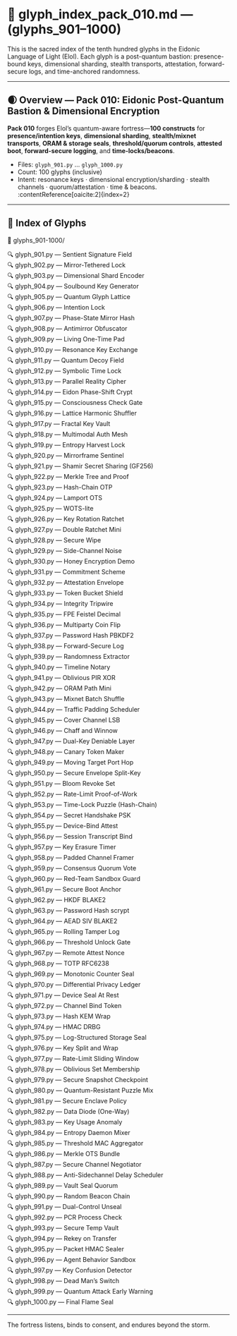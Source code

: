 # 📜 glyph_index_pack_010.md — (glyphs_901–1000)

This is the sacred index of the tenth hundred glyphs in the Eidonic Language of Light (Elol).
Each glyph is a post-quantum bastion: presence-bound keys, dimensional sharding, stealth transports, attestation, forward-secure logs, and time-anchored randomness.

---

## 🌒 Overview — Pack 010: Eidonic Post-Quantum Bastion & Dimensional Encryption
**Pack 010** forges Elol’s quantum-aware fortress—**100 constructs** for **presence/intention keys**, **dimensional sharding**, **stealth/mixnet transports**, **ORAM & storage seals**, **threshold/quorum controls**, **attested boot**, **forward-secure logging**, and **time-locks/beacons**.  
- Files: `glyph_901.py` … `glyph_1000.py`  
- Count: 100 glyphs (inclusive)  
- Intent: resonance keys · dimensional encryption/sharding · stealth channels · quorum/attestation · time & beacons. :contentReference[oaicite:2]{index=2}

---

## 🔢 Index of Glyphs

📁 glyphs_901-1000/

🔍 glyph_901.py — Sentient Signature Field  
🔍 glyph_902.py — Mirror-Tethered Lock  
🔍 glyph_903.py — Dimensional Shard Encoder  
🔍 glyph_904.py — Soulbound Key Generator  
🔍 glyph_905.py — Quantum Glyph Lattice  
🔍 glyph_906.py — Intention Lock  
🔍 glyph_907.py — Phase-State Mirror Hash  
🔍 glyph_908.py — Antimirror Obfuscator  
🔍 glyph_909.py — Living One-Time Pad  
🔍 glyph_910.py — Resonance Key Exchange  
🔍 glyph_911.py — Quantum Decoy Field  
🔍 glyph_912.py — Symbolic Time Lock  
🔍 glyph_913.py — Parallel Reality Cipher  
🔍 glyph_914.py — Eidon Phase-Shift Crypt  
🔍 glyph_915.py — Consciousness Check Gate  
🔍 glyph_916.py — Lattice Harmonic Shuffler  
🔍 glyph_917.py — Fractal Key Vault  
🔍 glyph_918.py — Multimodal Auth Mesh  
🔍 glyph_919.py — Entropy Harvest Lock  
🔍 glyph_920.py — Mirrorframe Sentinel  
🔍 glyph_921.py — Shamir Secret Sharing (GF256)  
🔍 glyph_922.py — Merkle Tree and Proof  
🔍 glyph_923.py — Hash-Chain OTP  
🔍 glyph_924.py — Lamport OTS  
🔍 glyph_925.py — WOTS-lite  
🔍 glyph_926.py — Key Rotation Ratchet  
🔍 glyph_927.py — Double Ratchet Mini  
🔍 glyph_928.py — Secure Wipe  
🔍 glyph_929.py — Side-Channel Noise  
🔍 glyph_930.py — Honey Encryption Demo  
🔍 glyph_931.py — Commitment Scheme  
🔍 glyph_932.py — Attestation Envelope  
🔍 glyph_933.py — Token Bucket Shield  
🔍 glyph_934.py — Integrity Tripwire  
🔍 glyph_935.py — FPE Feistel Decimal  
🔍 glyph_936.py — Multiparty Coin Flip  
🔍 glyph_937.py — Password Hash PBKDF2  
🔍 glyph_938.py — Forward-Secure Log  
🔍 glyph_939.py — Randomness Extractor  
🔍 glyph_940.py — Timeline Notary  
🔍 glyph_941.py — Oblivious PIR XOR  
🔍 glyph_942.py — ORAM Path Mini  
🔍 glyph_943.py — Mixnet Batch Shuffle  
🔍 glyph_944.py — Traffic Padding Scheduler  
🔍 glyph_945.py — Cover Channel LSB  
🔍 glyph_946.py — Chaff and Winnow  
🔍 glyph_947.py — Dual-Key Deniable Layer  
🔍 glyph_948.py — Canary Token Maker  
🔍 glyph_949.py — Moving Target Port Hop  
🔍 glyph_950.py — Secure Envelope Split-Key  
🔍 glyph_951.py — Bloom Revoke Set  
🔍 glyph_952.py — Rate-Limit Proof-of-Work  
🔍 glyph_953.py — Time-Lock Puzzle (Hash-Chain)  
🔍 glyph_954.py — Secret Handshake PSK  
🔍 glyph_955.py — Device-Bind Attest  
🔍 glyph_956.py — Session Transcript Bind  
🔍 glyph_957.py — Key Erasure Timer  
🔍 glyph_958.py — Padded Channel Framer  
🔍 glyph_959.py — Consensus Quorum Vote  
🔍 glyph_960.py — Red-Team Sandbox Guard  
🔍 glyph_961.py — Secure Boot Anchor  
🔍 glyph_962.py — HKDF BLAKE2  
🔍 glyph_963.py — Password Hash scrypt  
🔍 glyph_964.py — AEAD SIV BLAKE2  
🔍 glyph_965.py — Rolling Tamper Log  
🔍 glyph_966.py — Threshold Unlock Gate  
🔍 glyph_967.py — Remote Attest Nonce  
🔍 glyph_968.py — TOTP RFC6238  
🔍 glyph_969.py — Monotonic Counter Seal  
🔍 glyph_970.py — Differential Privacy Ledger  
🔍 glyph_971.py — Device Seal At Rest  
🔍 glyph_972.py — Channel Bind Token  
🔍 glyph_973.py — Hash KEM Wrap  
🔍 glyph_974.py — HMAC DRBG  
🔍 glyph_975.py — Log-Structured Storage Seal  
🔍 glyph_976.py — Key Split and Wrap  
🔍 glyph_977.py — Rate-Limit Sliding Window  
🔍 glyph_978.py — Oblivious Set Membership  
🔍 glyph_979.py — Secure Snapshot Checkpoint  
🔍 glyph_980.py — Quantum-Resistant Puzzle Mix  
🔍 glyph_981.py — Secure Enclave Policy  
🔍 glyph_982.py — Data Diode (One-Way)  
🔍 glyph_983.py — Key Usage Anomaly  
🔍 glyph_984.py — Entropy Daemon Mixer  
🔍 glyph_985.py — Threshold MAC Aggregator  
🔍 glyph_986.py — Merkle OTS Bundle  
🔍 glyph_987.py — Secure Channel Negotiator  
🔍 glyph_988.py — Anti-Sidechannel Delay Scheduler  
🔍 glyph_989.py — Vault Seal Quorum  
🔍 glyph_990.py — Random Beacon Chain  
🔍 glyph_991.py — Dual-Control Unseal  
🔍 glyph_992.py — PCR Process Check  
🔍 glyph_993.py — Secure Temp Vault  
🔍 glyph_994.py — Rekey on Transfer  
🔍 glyph_995.py — Packet HMAC Sealer  
🔍 glyph_996.py — Agent Behavior Sandbox  
🔍 glyph_997.py — Key Confusion Detector  
🔍 glyph_998.py — Dead Man’s Switch  
🔍 glyph_999.py — Quantum Attack Early Warning  
🔍 glyph_1000.py — Final Flame Seal

---

The fortress listens, binds to consent, and endures beyond the storm.
